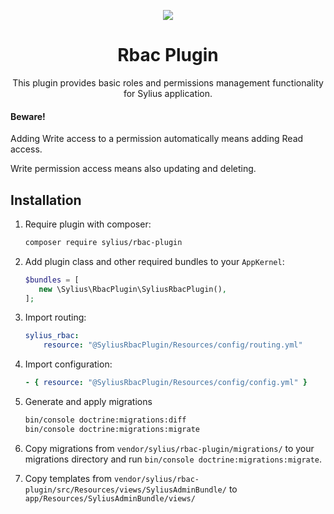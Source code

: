 <p align="center">
    <a href="https://sylius.com" target="_blank">
        <img src="https://demo.sylius.com/assets/shop/img/logo.png" />
    </a>
</p>

<h1 align="center">Rbac Plugin</h1>

<p align="center">This plugin provides basic roles and permissions management functionality for Sylius application.</p>

#### Beware!

Adding Write access to a permission automatically means adding Read access.

Write permission access means also updating and deleting. 

## Installation

1. Require plugin with composer:

    ```bash
    composer require sylius/rbac-plugin
    ```

2. Add plugin class and other required bundles to your `AppKernel`:

    ```php
    $bundles = [
       new \Sylius\RbacPlugin\SyliusRbacPlugin(),
    ];
    ```

3. Import routing:

    ```yaml
    sylius_rbac:
        resource: "@SyliusRbacPlugin/Resources/config/routing.yml"
    ```

4. Import configuration:

    ```yaml
    - { resource: "@SyliusRbacPlugin/Resources/config/config.yml" }
    ```

5. Generate and apply migrations

    ```bash
    bin/console doctrine:migrations:diff
    bin/console doctrine:migrations:migrate
    ```

6. Copy migrations from `vendor/sylius/rbac-plugin/migrations/` to your migrations directory and run `bin/console doctrine:migrations:migrate`.

7. Copy templates from `vendor/sylius/rbac-plugin/src/Resources/views/SyliusAdminBundle/`
to `app/Resources/SyliusAdminBundle/views/`
